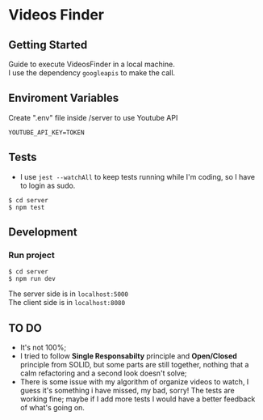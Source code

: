 Videos Finder
===

## Getting Started

Guide to execute VideosFinder in a local machine.  
I use the dependency ```googleapis``` to make the call.  

## Enviroment Variables

Create ".env" file inside /server to use Youtube API 

```
YOUTUBE_API_KEY=TOKEN
```

## Tests

- I use ```jest --watchAll``` to keep tests running while I'm coding, so I have to login as sudo.

```
$ cd server
$ npm test
```

## Development

### Run project

```
$ cd server
$ npm run dev
```

The server side is in ```localhost:5000```  
The client side is in ```localhost:8080```

## TO DO 
- It's not 100%;
- I tried to follow **Single Responsabilty** principle and **Open/Closed** principle from SOLID, but some parts are still together, nothing that a calm refactoring and a second look doesn't solve;
- There is some issue with my algorithm of organize videos to watch, I guess it's something i have missed, my bad, sorry! The tests are working fine; maybe if I add more tests I would have a better feedback of what's going on.

